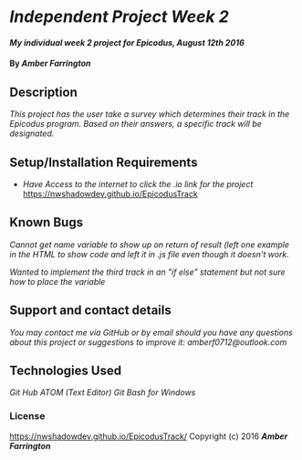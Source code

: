 # _Independent Project Week 2_

#### _My individual week 2 project for Epicodus, August 12th 2016_

#### By _**Amber Farrington**_

## Description

_This project has the user take a survey which determines their track in the Epicodus program. Based on their answers, a specific track will be designated._

## Setup/Installation Requirements

* _Have Access to the internet to click the .io link for the project_
https://nwshadowdev.github.io/EpicodusTrack


## Known Bugs

_Cannot get name variable to show up on return of result (left one example in the HTML to show code and left it in .js file even though it doesn't work._

_Wanted to implement the third track in an "if else" statement but not sure how to place the variable_

## Support and contact details

_You may contact me via GitHub or by email should you have any questions about this project or suggestions to improve it:
amberf0712@outlook.com_

## Technologies Used

_Git Hub_
_ATOM (Text Editor)_
_Git Bash for Windows_

### License
https://nwshadowdev.github.io/EpicodusTrack/
Copyright (c) 2016 **_Amber Farrington_**
